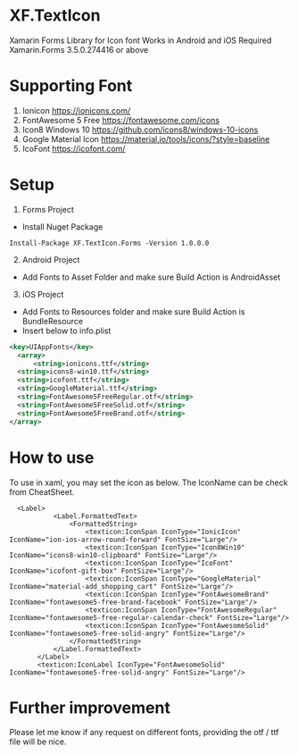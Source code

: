 # XF.TextIcon
Xamarin Forms Library for Icon font
Works in Android and iOS
Required Xamarin.Forms 3.5.0.274416 or above

# Supporting Font
1. Ionicon https://ionicons.com/
2. FontAwesome 5 Free https://fontawesome.com/icons
3. Icon8 Windows 10 https://github.com/icons8/windows-10-icons
4. Google Material Icon https://material.io/tools/icons/?style=baseline
5. IcoFont https://icofont.com/

# Setup
1. Forms Project
  - Install Nuget Package
  ```
  Install-Package XF.TextIcon.Forms -Version 1.0.0.0
  ```

2. Android Project
  - Add Fonts to Asset Folder and make sure Build Action is AndroidAsset
 
3. iOS Project
  - Add Fonts to Resources folder and make sure Build Action is BundleResource
  - Insert below to info.plist
  ```xml
  <key>UIAppFonts</key>
	<array>
		<string>ionicons.ttf</string>
    <string>icons8-win10.ttf</string>
    <string>icofont.ttf</string>
    <string>GoogleMaterial.ttf</string>
    <string>FontAwesome5FreeRegular.otf</string>
    <string>FontAwesome5FreeSolid.otf</string>
    <string>FontAwesome5FreeBrand.otf</string>
  </array>
 ```
  
  
# How to use
To use in xaml, you may set the icon as below. The IconName can be check from CheatSheet.
 ```xaml
   <Label>
            <Label.FormattedText>
                <FormattedString>
                    <texticon:IconSpan IconType="IonicIcon" IconName="ion-ios-arrow-round-forward" FontSize="Large"/>
                    <texticon:IconSpan IconType="Icon8Win10" IconName="icons8-win10-clipboard" FontSize="Large"/>
                    <texticon:IconSpan IconType="IcoFont" IconName="icofont-gift-box" FontSize="Large"/>
                    <texticon:IconSpan IconType="GoogleMaterial" IconName="material-add_shopping_cart" FontSize="Large"/>
                    <texticon:IconSpan IconType="FontAwesomeBrand" IconName="fontawesome5-free-brand-facebook" FontSize="Large"/>
                    <texticon:IconSpan IconType="FontAwesomeRegular" IconName="fontawesome5-free-regular-calendar-check" FontSize="Large"/>
                    <texticon:IconSpan IconType="FontAwesomeSolid" IconName="fontawesome5-free-solid-angry" FontSize="Large"/>
                </FormattedString>
            </Label.FormattedText>
        </Label>
        <texticon:IconLabel IconType="FontAwesomeSolid" IconName="fontawesome5-free-solid-angry" FontSize="Large"/>
  ```
  
  
  
  # Further improvement
  Please let me know if any request on different fonts, providing the otf / ttf file will be nice.
